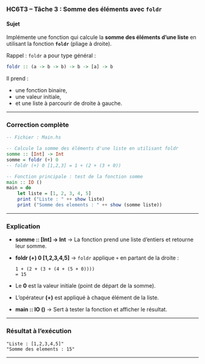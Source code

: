 ### **HC6T3 – Tâche 3 : Somme des éléments avec `foldr`**

#### **Sujet**

Implémente une fonction qui calcule la **somme des éléments d’une liste** en utilisant la fonction **`foldr`** (pliage à droite).

Rappel :
`foldr` a pour type général :

```haskell
foldr :: (a -> b -> b) -> b -> [a] -> b
```

Il prend :

* une fonction binaire,
* une valeur initiale,
* et une liste à parcourir de droite à gauche.

---

### **Correction complète**

```haskell
-- Fichier : Main.hs

-- Calcule la somme des éléments d'une liste en utilisant foldr
somme :: [Int] -> Int
somme = foldr (+) 0
-- foldr (+) 0 [1,2,3] = 1 + (2 + (3 + 0))

-- Fonction principale : test de la fonction somme
main :: IO ()
main = do
    let liste = [1, 2, 3, 4, 5]
    print ("Liste : " ++ show liste)
    print ("Somme des elements : " ++ show (somme liste))
```

---

### **Explication**

* **somme :: [Int] -> Int**
  → La fonction prend une liste d’entiers et retourne leur somme.

* **foldr (+) 0 [1,2,3,4,5]**
  → `foldr` applique `+` en partant de la droite :

  ```
  1 + (2 + (3 + (4 + (5 + 0))))
  = 15
  ```

* Le **0** est la valeur initiale (point de départ de la somme).

* L’opérateur **(+)** est appliqué à chaque élément de la liste.

* **main :: IO ()**
  → Sert à tester la fonction et afficher le résultat.

---

### **Résultat à l’exécution**

```
"Liste : [1,2,3,4,5]"
"Somme des elements : 15"
```

---
